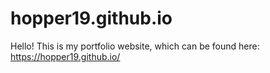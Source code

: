 # hopper19.github.io

Hello! This is my portfolio website, which can be found here: https://hopper19.github.io/
